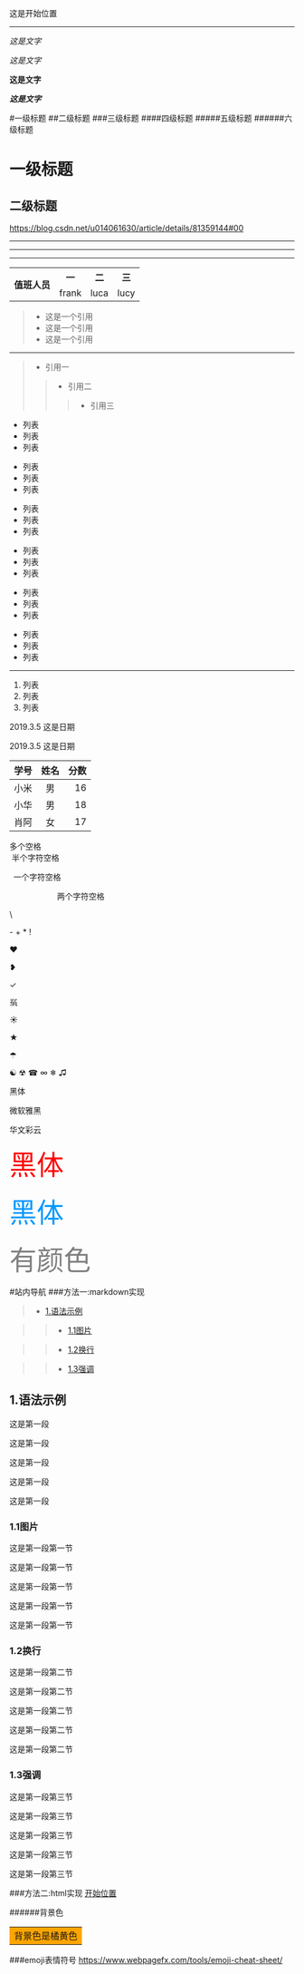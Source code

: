 <span id="jump">这是开始位置</span>

----------
*这是文字*

_这是文字_

**这是文字**

***这是文字***

#一级标题
##二级标题
###三级标题
####四级标题
#####五级标题
######六级标题

一级标题
=

二级标题
-

<https://blog.csdn.net/u014061630/article/details/81359144#00>

---
    
***
___


<table>
	<tr>
		<th rowspan = "2">值班人员</th>
		<th>一</th>
		<th>二</th>
		<th>三</th>
	</tr>
	<tr>
		<td>frank</td>
		<td>luca</td>
		<td>lucy</td>
	</tr>
</table>

>- 这是一个引用
>- 这是一个引用
>- 这是一个引用

---

>- 引用一
>>- 引用二
>>>- 引用三

- 列表
- 列表
- 列表

* 列表
* 列表
* 列表


+ 列表
+ 列表
+ 列表

 - 列表
 - 列表
 - 列表

 * 列表
 * 列表
 * 列表


 + 列表
 + 列表
 + 列表

---
1. 列表
2. 列表
3. 列表

2019.3.5 这是日期

2019\.3\.5 这是日期

学号 | 姓名 | 分数
:-|:-:|-:
小米 | 男 | 16
小华 | 男 | 18
肖阿 | 女 | 17


多个空格    
&nbsp;半个字符空格

&ensp;一个字符空格

&emsp;&emsp;&emsp;&emsp;&emsp;&emsp;两个字符空格

\\

\-
\+
\*
\!

&#10084;

&#10085;

&#10003;

&#97281;

&#9728;

&#9733;

&#9730;

&#9775;
&#9762;
&#9742;
&#8734;
&#10052;
&#9835;

<font face="黑体">黑体</font>

<font face="微软雅黑">微软雅黑</font>

<font face="STCAIYUN">华文彩云</font>

<font face="黑体" size=7 color=red>黑体</font>

<font face="黑体" size=7 color=#0099ff>黑体</font>

<font size=7 color=gray>有颜色</font>


#站内导航
###方法一:markdown实现
>* [1.语法示例](#1)

>>* [1.1图片](#1.1)

>>* [1.2换行](#1.2)

>>* [1.3强调](#1.3)

<h2 id="1">1.语法示例</h2>

这是第一段

这是第一段

这是第一段

这是第一段

这是第一段

<h3 id="1.1">1.1图片</h3>

这是第一段第一节

这是第一段第一节

这是第一段第一节

这是第一段第一节

这是第一段第一节

<h3 id="1.2">1.2换行</h3>

这是第一段第二节

这是第一段第二节

这是第一段第二节

这是第一段第二节

这是第一段第二节

<h3 id="1.3">1.3强调</h3>

这是第一段第三节

这是第一段第三节

这是第一段第三节

这是第一段第三节

这是第一段第三节

###方法二:html实现
[开始位置](#jump)

######背景色
<table><tr><td bgcolor=orange>背景色是橘黄色</td></tr></table>

###emoji表情符号
<https://www.webpagefx.com/tools/emoji-cheat-sheet/>

